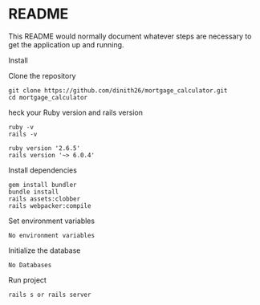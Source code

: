 # README

This README would normally document whatever steps are necessary to get the
application up and running.

Install

Clone the repository
```
git clone https://github.com/dinith26/mortgage_calculator.git
cd mortgage_calculator

```

heck your Ruby version and rails version

```
ruby -v
rails -v

ruby version '2.6.5'
rails version '~> 6.0.4'
```

Install dependencies
```
gem install bundler
bundle install
rails assets:clobber
rails webpacker:compile
```

Set environment variables
```
No environment variables

```

Initialize the database
```
No Databases

```

Run project
```
rails s or rails server
```
